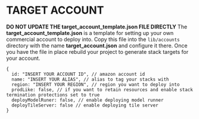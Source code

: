 # TARGET ACCOUNT

**DO NOT UPDATE THE target_account_template.json FILE DIRECTLY**
The **target_account_template.json** is a template for setting up your own commercial account to deploy into. Copy this file
into the `lib/accounts` directory with the name **target_account.json** and configure it there. Once you have the file
in place rebuild your project to generate stack targets for your account.

```
{
  id: "INSERT YOUR ACCOUNT ID", // amazon account id
  name: "INSERT YOUR ALIAS", // alias to tag your stacks with
  region: "INSERT YOUR REGION", // region you want to deploy into
  prodLike: false, // if you want to retain resources and enable stack termination protections set to true
  deployModelRuner: false, // enable deploying model runner
  deployTileServer: false // enable deploying tile server
}
```
